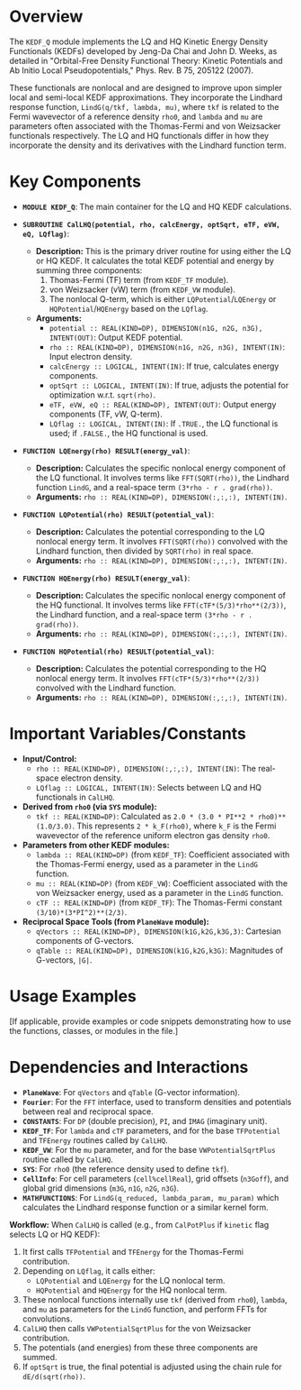 # Overview

The `KEDF_Q` module implements the LQ and HQ Kinetic Energy Density Functionals (KEDFs) developed by Jeng-Da Chai and John D. Weeks, as detailed in "Orbital-Free Density Functional Theory: Kinetic Potentials and Ab Initio Local Pseudopotentials," Phys. Rev. B 75, 205122 (2007).

These functionals are nonlocal and are designed to improve upon simpler local and semi-local KEDF approximations. They incorporate the Lindhard response function, `LindG(q/tkf, lambda, mu)`, where `tkf` is related to the Fermi wavevector of a reference density `rho0`, and `lambda` and `mu` are parameters often associated with the Thomas-Fermi and von Weizsacker functionals respectively. The LQ and HQ functionals differ in how they incorporate the density and its derivatives with the Lindhard function term.

# Key Components

- **`MODULE KEDF_Q`**: The main container for the LQ and HQ KEDF calculations.

- **`SUBROUTINE CalLHQ(potential, rho, calcEnergy, optSqrt, eTF, eVW, eQ, LQflag)`**:
  - **Description:** This is the primary driver routine for using either the LQ or HQ KEDF. It calculates the total KEDF potential and energy by summing three components:
    1.  Thomas-Fermi (TF) term (from `KEDF_TF` module).
    2.  von Weizsacker (vW) term (from `KEDF_VW` module).
    3.  The nonlocal Q-term, which is either `LQPotential`/`LQEnergy` or `HQPotential`/`HQEnergy` based on the `LQflag`.
  - **Arguments:**
    - `potential :: REAL(KIND=DP), DIMENSION(n1G, n2G, n3G), INTENT(OUT)`: Output KEDF potential.
    - `rho :: REAL(KIND=DP), DIMENSION(n1G, n2G, n3G), INTENT(IN)`: Input electron density.
    - `calcEnergy :: LOGICAL, INTENT(IN)`: If true, calculates energy components.
    - `optSqrt :: LOGICAL, INTENT(IN)`: If true, adjusts the potential for optimization w.r.t. `sqrt(rho)`.
    - `eTF, eVW, eQ :: REAL(KIND=DP), INTENT(OUT)`: Output energy components (TF, vW, Q-term).
    - `LQflag :: LOGICAL, INTENT(IN)`: If `.TRUE.`, the LQ functional is used; if `.FALSE.`, the HQ functional is used.

- **`FUNCTION LQEnergy(rho) RESULT(energy_val)`**:
  - **Description:** Calculates the specific nonlocal energy component of the LQ functional. It involves terms like `FFT(SQRT(rho))`, the Lindhard function `LindG`, and a real-space term `(3*rho - r . grad(rho))`.
  - **Arguments:** `rho :: REAL(KIND=DP), DIMENSION(:,:,:), INTENT(IN)`.

- **`FUNCTION LQPotential(rho) RESULT(potential_val)`**:
  - **Description:** Calculates the potential corresponding to the LQ nonlocal energy term. It involves `FFT(SQRT(rho))` convolved with the Lindhard function, then divided by `SQRT(rho)` in real space.
  - **Arguments:** `rho :: REAL(KIND=DP), DIMENSION(:,:,:), INTENT(IN)`.

- **`FUNCTION HQEnergy(rho) RESULT(energy_val)`**:
  - **Description:** Calculates the specific nonlocal energy component of the HQ functional. It involves terms like `FFT(cTF*(5/3)*rho**(2/3))`, the Lindhard function, and a real-space term `(3*rho - r . grad(rho))`.
  - **Arguments:** `rho :: REAL(KIND=DP), DIMENSION(:,:,:), INTENT(IN)`.

- **`FUNCTION HQPotential(rho) RESULT(potential_val)`**:
  - **Description:** Calculates the potential corresponding to the HQ nonlocal energy term. It involves `FFT(cTF*(5/3)*rho**(2/3))` convolved with the Lindhard function.
  - **Arguments:** `rho :: REAL(KIND=DP), DIMENSION(:,:,:), INTENT(IN)`.

# Important Variables/Constants

- **Input/Control:**
    - `rho :: REAL(KIND=DP), DIMENSION(:,:,:), INTENT(IN)`: The real-space electron density.
    - `LQflag :: LOGICAL, INTENT(IN)`: Selects between LQ and HQ functionals in `CalLHQ`.
- **Derived from `rho0` (via `SYS` module):**
    - `tkf :: REAL(KIND=DP)`: Calculated as `2.0 * (3.0 * PI**2 * rho0)**(1.0/3.0)`. This represents `2 * k_F(rho0)`, where `k_F` is the Fermi wavevector of the reference uniform electron gas density `rho0`.
- **Parameters from other KEDF modules:**
    - `lambda :: REAL(KIND=DP)` (from `KEDF_TF`): Coefficient associated with the Thomas-Fermi energy, used as a parameter in the `LindG` function.
    - `mu :: REAL(KIND=DP)` (from `KEDF_VW`): Coefficient associated with the von Weizsacker energy, used as a parameter in the `LindG` function.
    - `cTF :: REAL(KIND=DP)` (from `KEDF_TF`): The Thomas-Fermi constant `(3/10)*(3*PI^2)**(2/3)`.
- **Reciprocal Space Tools (from `PlaneWave` module):**
    - `qVectors :: REAL(KIND=DP), DIMENSION(k1G,k2G,k3G,3)`: Cartesian components of G-vectors.
    - `qTable :: REAL(KIND=DP), DIMENSION(k1G,k2G,k3G)`: Magnitudes of G-vectors, `|G|`.

# Usage Examples

[If applicable, provide examples or code snippets demonstrating how to use the functions, classes, or modules in the file.]

# Dependencies and Interactions

- **`PlaneWave`**: For `qVectors` and `qTable` (G-vector information).
- **`Fourier`**: For the `FFT` interface, used to transform densities and potentials between real and reciprocal space.
- **`CONSTANTS`**: For `DP` (double precision), `PI`, and `IMAG` (imaginary unit).
- **`KEDF_TF`**: For `lambda` and `cTF` parameters, and for the base `TFPotential` and `TFEnergy` routines called by `CalLHQ`.
- **`KEDF_VW`**: For the `mu` parameter, and for the base `VWPotentialSqrtPlus` routine called by `CalLHQ`.
- **`SYS`**: For `rho0` (the reference density used to define `tkf`).
- **`CellInfo`**: For cell parameters (`cell%cellReal`), grid offsets (`n3Goff`), and global grid dimensions (`m3G`, `n1G`, `n2G`, `n3G`).
- **`MATHFUNCTIONS`**: For `LindG(q_reduced, lambda_param, mu_param)` which calculates the Lindhard response function or a similar kernel form.

**Workflow:**
When `CalLHQ` is called (e.g., from `CalPotPlus` if `kinetic` flag selects LQ or HQ KEDF):
1. It first calls `TFPotential` and `TFEnergy` for the Thomas-Fermi contribution.
2. Depending on `LQflag`, it calls either:
   - `LQPotential` and `LQEnergy` for the LQ nonlocal term.
   - `HQPotential` and `HQEnergy` for the HQ nonlocal term.
3. These nonlocal functions internally use `tkf` (derived from `rho0`), `lambda`, and `mu` as parameters for the `LindG` function, and perform FFTs for convolutions.
4. `CalLHQ` then calls `VWPotentialSqrtPlus` for the von Weizsacker contribution.
5. The potentials (and energies) from these three components are summed.
6. If `optSqrt` is true, the final potential is adjusted using the chain rule for `dE/d(sqrt(rho))`.

